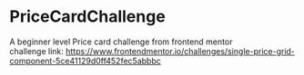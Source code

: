 # PriceCardChallenge
A beginner level Price card challenge from frontend mentor\
challenge link: https://www.frontendmentor.io/challenges/single-price-grid-component-5ce41129d0ff452fec5abbbc
